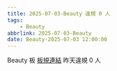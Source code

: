 ```yaml
---
title: 2025-07-03-Beauty 違規 0 人
tags:
    - Beauty
abbrlink: 2025-07-03-Beauty
date: Beauty-2025-07-03 12:00:00
---
```

Beauty 板 [板規連結](https://www.ptt.cc/bbs/Beauty/M.1630069980.A.84B.html)
昨天違規 0 人
